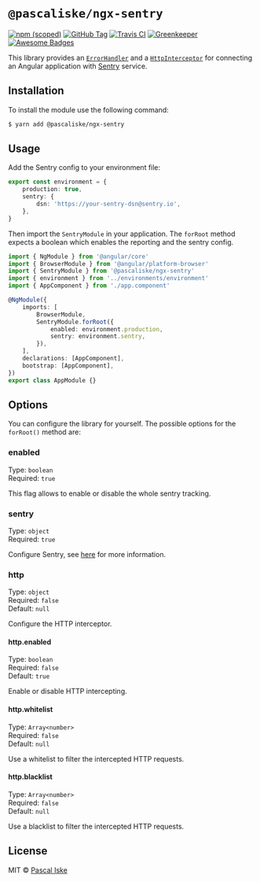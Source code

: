 # `@pascaliske/ngx-sentry`

[![npm (scoped)](https://img.shields.io/npm/v/@pascaliske/ngx-sentry.svg?style=flat-square)](https://www.npmjs.com/package/@pascaliske/ngx-sentry) [![GitHub Tag](https://img.shields.io/github/tag/pascaliske/ngx-sentry.svg?style=flat-square)](https://github.com/pascaliske/ngx-sentry) [![Travis CI](https://img.shields.io/travis/com/pascaliske/ngx-sentry/master.svg?style=flat-square)](https://travis-ci.com/pascaliske/ngx-sentry) [![Greenkeeper](https://badges.greenkeeper.io/pascaliske/ngx-sentry.svg?style=flat-square)](https://greenkeeper.io) [![Awesome Badges](https://img.shields.io/badge/badges-awesome-green.svg?style=flat-square)](https://github.com/Naereen/badges)

This library provides an [`ErrorHandler`](https://angular.io/api/core/ErrorHandler) and a [`HttpInterceptor`](https://angular.io/guide/http#intercepting-requests-and-responses) for connecting an Angular application with [Sentry](https://sentry.io) service.

## Installation

To install the module use the following command:

```bash
$ yarn add @pascaliske/ngx-sentry
```

## Usage

Add the Sentry config to your environment file:

```typescript
export const environment = {
    production: true,
    sentry: {
        dsn: 'https://your-sentry-dsn@sentry.io',
    },
}
```

Then import the `SentryModule` in your application. The `forRoot` method expects a boolean which enables the reporting and the sentry config.

```typescript
import { NgModule } from '@angular/core'
import { BrowserModule } from '@angular/platform-browser'
import { SentryModule } from '@pascaliske/ngx-sentry'
import { environment } from '../environments/environment'
import { AppComponent } from './app.component'

@NgModule({
    imports: [
        BrowserModule,
        SentryModule.forRoot({
            enabled: environment.production,
            sentry: environment.sentry,
        }),
    ],
    declarations: [AppComponent],
    bootstrap: [AppComponent],
})
export class AppModule {}
```

## Options

You can configure the library for yourself. The possible options for the `forRoot()` method are:

### enabled

Type: `boolean`<br>
Required: `true`

This flag allows to enable or disable the whole sentry tracking.

### sentry

Type: `object`<br>
Required: `true`

Configure Sentry, see [here](https://docs.sentry.io/error-reporting/quickstart/?platform=browser#configure-the-sdk) for more information.

### http

Type: `object`<br>
Required: `false`<br>
Default: `null`

Configure the HTTP interceptor.

#### http.enabled

Type: `boolean`<br>
Required: `false`<br>
Default: `true`

Enable or disable HTTP intercepting.

#### http.whitelist

Type: `Array<number>`<br>
Required: `false`<br>
Default: `null`

Use a whitelist to filter the intercepted HTTP requests.

#### http.blacklist

Type: `Array<number>`<br>
Required: `false`<br>
Default: `null`

Use a blacklist to filter the intercepted HTTP requests.

## License

MIT © [Pascal Iske](https://pascal-iske.de)
